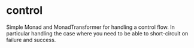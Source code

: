 control
=======

Simple Monad and MonadTransformer for handling a control flow. In
particular handling the case where you need to be able to
short-circuit on failure and success.
